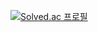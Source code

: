 [![Solved.ac
프로필](http://mazassumnida.wtf/api/v2/generate_badge?boj=rkdanr1714)](https://solved.ac/rkdanr1714)
